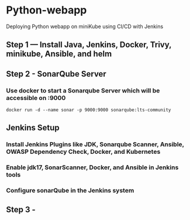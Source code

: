 # Python-webapp
Deploying Python webapp on miniKube using CI/CD with Jenkins

## Step 1 — Install Java, Jenkins, Docker, Trivy, minikube, Ansible, and helm

## Step 2 - SonarQube Server

### Use docker to start a Sonarqube Server which will be accessible on <ip>:9000
`docker run -d --name sonar -p 9000:9000 sonarqube:lts-community`

## Jenkins Setup

### Install Jenkins Plugins like JDK, Sonarqube Scanner, Ansible, OWASP Dependency Check, Docker, and Kubernetes
### Enable jdk17, SonarScanner, Docker, and Ansible in Jenkins tools
### Configure sonarQube in the Jenkins system

## Step 3 - 
